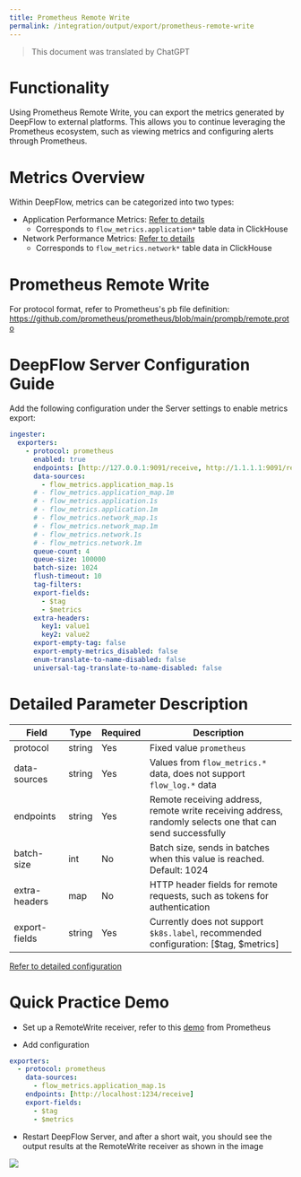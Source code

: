 ```yaml
---
title: Prometheus Remote Write
permalink: /integration/output/export/prometheus-remote-write
---
```


> This document was translated by ChatGPT

# Functionality

Using Prometheus Remote Write, you can export the metrics generated by DeepFlow to external platforms. This allows you to continue leveraging the Prometheus ecosystem, such as viewing metrics and configuring alerts through Prometheus.

# Metrics Overview

Within DeepFlow, metrics can be categorized into two types:

- Application Performance Metrics: [Refer to details](../../../features/universal-map/application-metrics/)
  - Corresponds to `flow_metrics.application*` table data in ClickHouse
- Network Performance Metrics: [Refer to details](../../../features/universal-map/network-metrics/)
  - Corresponds to `flow_metrics.network*` table data in ClickHouse

# Prometheus Remote Write

For protocol format, refer to Prometheus's pb file definition: https://github.com/prometheus/prometheus/blob/main/prompb/remote.proto

# DeepFlow Server Configuration Guide

Add the following configuration under the Server settings to enable metrics export:

```yaml
ingester:
  exporters:
    - protocol: prometheus
      enabled: true
      endpoints: [http://127.0.0.1:9091/receive, http://1.1.1.1:9091/receive]
      data-sources:
        - flow_metrics.application_map.1s
      # - flow_metrics.application_map.1m
      # - flow_metrics.application.1s
      # - flow_metrics.application.1m
      # - flow_metrics.network_map.1s
      # - flow_metrics.network_map.1m
      # - flow_metrics.network.1s
      # - flow_metrics.network.1m
      queue-count: 4
      queue-size: 100000
      batch-size: 1024
      flush-timeout: 10
      tag-filters:
      export-fields:
        - $tag
        - $metrics
      extra-headers:
        key1: value1
        key2: value2
      export-empty-tag: false
      export-empty-metrics_disabled: false
      enum-translate-to-name-disabled: false
      universal-tag-translate-to-name-disabled: false
```

# Detailed Parameter Description

| Field          | Type    | Required | Description                                                             |
| -------------- | ------- | -------- | ----------------------------------------------------------------------- |
| protocol       | string  | Yes      | Fixed value `prometheus`                                                |
| data-sources   | string  | Yes      | Values from `flow_metrics.*` data, does not support `flow_log.*` data   |
| endpoints      | string  | Yes      | Remote receiving address, remote write receiving address, randomly selects one that can send successfully |
| batch-size     | int     | No       | Batch size, sends in batches when this value is reached. Default: 1024  |
| extra-headers  | map     | No       | HTTP header fields for remote requests, such as tokens for authentication |
| export-fields  | string  | Yes      | Currently does not support `$k8s.label`, recommended configuration: [$tag, $metrics] |

[Refer to detailed configuration](./exporter-config/)

# Quick Practice Demo

- Set up a RemoteWrite receiver, refer to this [demo](https://github.com/prometheus/prometheus/tree/main/documentation/examples/remote_storage/example_write_adapter) from Prometheus

- Add configuration

```yaml
exporters:
  - protocol: prometheus
    data-sources:
      - flow_metrics.application_map.1s
    endpoints: [http://localhost:1234/receive]
    export-fields:
      - $tag
      - $metrics
```

- Restart DeepFlow Server, and after a short wait, you should see the output results at the RemoteWrite receiver as shown in the image

![](./imgs/remote-write.png)